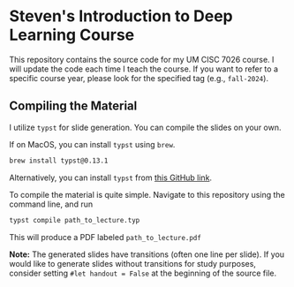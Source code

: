 # Steven's Introduction to Deep Learning Course
This repository contains the source code for my UM CISC 7026 course. I will update the code each time I teach the course. If you want to refer to a specific course year, please look for the specified tag (e.g., `fall-2024`).

## Compiling the Material
I utilize `typst` for slide generation. You can compile the slides on your own.

If on MacOS, you can install `typst` using `brew`.
```bash
brew install typst@0.13.1
```

Alternatively, you can install `typst` from [this GitHub link](https://github.com/typst/typst/releases/tag/v0.13.1). 

To compile the material is quite simple. Navigate to this repository using the command line, and run
```bash
typst compile path_to_lecture.typ
```

This will produce a PDF labeled `path_to_lecture.pdf`

**Note:** The generated slides have transitions (often one line per slide). If you would like to generate slides without transitions for study purposes, consider setting `#let handout = False` at the beginning of the source file.